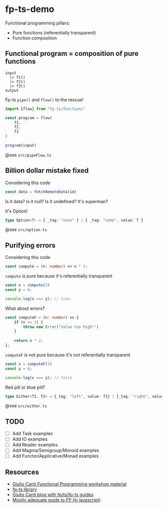 # fp-ts-demo

Functional programming pillars:

- Pure functions (referentially transparent)
- Function composition

## Functional program = composition of pure functions

```
input 
  |> f1() 
  |> f2() 
  |> f3()
output
```

Fp-ts `pipe()` and `flow()` to the rescue!

```ts
import {flow} from "fp-ts/functions"

const program = flow(
    f1,
    f2,
    f3
)

program(input)
```

@see `src/pipeFlow.ts`

## Billion dollar mistake fixed

Considering this code

```ts
const data = fetchRemoteData(id)
```

Is it data? Is it null? Is it undefined? It's superman?

It's Option!

```ts
type Option<T> = { _tag: "none" } | { _tag: "some", value: T }
```

@see `src/option.ts`

## Purifying errors

Considering this code

```ts
const compute = (n: number) => n * 2;
```

`compute` is pure because it's referentially transparent

```ts 
const x = compute(3)
const y = 6;

console.log(x === y); // true
```

What about errors?

```ts
const computeF = (n: number) => {
    if (n >= 3) {
        throw new Error("Value too high!")
    }
    
    return n * 2;
};
```

`computeF` is not pure because it's not referentially transparent

```ts 
const x = computeF(3)
const y = 6;

console.log(x === y); // false
```

Red pill or blue pill?

```ts
type Either<T1, T2> = {_tag: "left", value: T1} | {_tag: "right", value: T2};
```

@see `src/either.ts`

## TODO 

- [ ] Add Task examples
- [ ] Add IO examples
- [ ] Add Reader examples
- [ ] Add Magma/Semigroup/Monoid examples
- [ ] Add Functor/Applicative/Monad examples

## Resources

- [Giulio Canti Functional Programming workshop material](https://github.com/gcanti/functional-programming)
- [fp-ts library](https://github.com/gcanti/fp-ts)
- [Giulio Canti blog with fp/ts/fp-ts guides](https://dev.to/gcanti)
- [Mostly adequate guide to FP (in javascript)](https://github.com/MostlyAdequate/mostly-adequate-guide)
